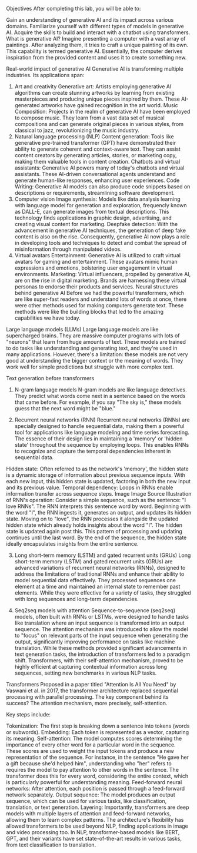 Objectives
After completing this lab, you will be able to:

Gain an understanding of generative AI and its impact across various domains.
Familiarize yourself with different types of models in generative AI.
Acquire the skills to build and interact with a chatbot using transformers.
What is generative AI?
Imagine presenting a computer with a vast array of paintings. After analyzing them, it tries to craft a unique painting of its own. This capability is termed generative AI. Essentially, the computer derives inspiration from the provided content and uses it to create something new.

Real-world impact of generative AI
Generative AI is transforming multiple industries. Its applications span:

1. Art and creativity
Generative art: Artists employing generative AI algorithms can create stunning artworks by learning from existing masterpieces and producing unique pieces inspired by them. These AI-generated artworks have gained recognition in the art world.
Music Composition: Projects in the realm of generative AI have been employed to compose music. They learn from a vast data set of musical compositions and can generate original pieces in various styles, from classical to jazz, revolutionizing the music industry.
2. Natural language processing (NLP)
Content generation: Tools like generative pre-trained transformer (GPT) have demonstrated their ability to generate coherent and context-aware text. They can assist content creators by generating articles, stories, or marketing copy, making them valuable tools in content creation.
Chatbots and virtual assistants: Generative AI powers many of today's chatbots and virtual assistants. These AI-driven conversational agents understand and generate human-like responses, enhancing user experiences.
Code Writing: Generative AI models can also produce code snippets based on descriptions or requirements, streamlining software development.
3. Computer vision
Image synthesis: Models like data analysis learning with language model for generation and exploration, frequencly known as DALL-E, can generate images from textual descriptions. This technology finds applications in graphic design, advertising, and creating visual content for marketing.
Deepfake detection: With the advancement in generative AI techniques, the generation of deep fake content is also on the rise. Consequently, generative AI now plays a role in developing tools and techniques to detect and combat the spread of misinformation through manipulated videos.
4. Virtual avatars
Entertainment: Generative AI is utilized to craft virtual avatars for gaming and entertainment. These avatars mimic human expressions and emotions, bolstering user engagement in virtual environments.
Marketing: Virtual influencers, propelled by generative AI, are on the rise in digital marketing. Brands are harnessing these virtual personas to endorse their products and services.
Neural structures behind generative AI
Before we had the powerful transformers, which are like super-fast readers and understand lots of words at once, there were other methods used for making computers generate text. These methods were like the building blocks that led to the amazing capabilities we have today.

Large language models (LLMs)
Large language models are like supercharged brains. They are massive computer programs with lots of "neurons" that learn from huge amounts of text. These models are trained to do tasks like understanding and generating text, and they're used in many applications. However, there's a limitation: these models are not very good at understanding the bigger context or the meaning of words. They work well for simple predictions but struggle with more complex text.

Text generation before transformers
1. N-gram language models
N-gram models are like language detectives. They predict what words come next in a sentence based on the words that came before. For example, if you say "The sky is," these models guess that the next word might be "blue."

2. Recurrent neural networks (RNN)
Recurrent neural networks (RNNs) are specially designed to handle sequential data, making them a powerful tool for applications like language modeling and time series forecasting. The essence of their design lies in maintaining a 'memory' or 'hidden state' throughout the sequence by employing loops. This enables RNNs to recognize and capture the temporal dependencies inherent in sequential data.

Hidden state: Often referred to as the network's 'memory', the hidden state is a dynamic storage of information about previous sequence inputs. With each new input, this hidden state is updated, factoring in both the new input and its previous value.
Temporal dependency: Loops in RNNs enable information transfer across sequence steps.
Image
Image Source
Illustration of RNN's operation: Consider a simple sequence, such as the sentence: "I love RNNs". The RNN interprets this sentence word by word. Beginning with the word "I", the RNN ingests it, generates an output, and updates its hidden state. Moving on to "love", the RNN processes it alongside the updated hidden state which already holds insights about the word "I". The hidden state is updated again post this. This pattern of processing and updating continues until the last word. By the end of the sequence, the hidden state ideally encapsulates insights from the entire sentence.

3. Long short-term memory (LSTM) and gated recurrent units (GRUs)
Long short-term memory (LSTM) and gated recurrent units (GRUs) are advanced variations of recurrent neural networks (RNNs), designed to address the limitations of traditional RNNs and enhance their ability to model sequential data effectively. They processed sequences one element at a time and maintained an internal state to remember past elements. While they were effective for a variety of tasks, they struggled with long sequences and long-term dependencies.

4. Seq2seq models with attention
Sequence-to-sequence (seq2seq) models, often built with RNNs or LSTMs, were designed to handle tasks like translation where an input sequence is transformed into an output sequence.
The attention mechanism was introduced to allow the model to "focus" on relevant parts of the input sequence when generating the output, significantly improving performance on tasks like machine translation.
While these methods provided significant advancements in text generation tasks, the introduction of transformers led to a paradigm shift. Transformers, with their self-attention mechanism, proved to be highly efficient at capturing contextual information across long sequences, setting new benchmarks in various NLP tasks.

Transformers
Proposed in a paper titled "Attention Is All You Need" by Vaswani et al. in 2017, the transformer architecture replaced sequential processing with parallel processing. The key component behind its success? The attention mechanism, more precisely, self-attention.

Key steps include:

Tokenization: The first step is breaking down a sentence into tokens (words or subwords).
Embedding: Each token is represented as a vector, capturing its meaning.
Self-attention: The model computes scores determining the importance of every other word for a particular word in the sequence. These scores are used to weight the input tokens and produce a new representation of the sequence. For instance, in the sentence "He gave her a gift because she'd helped him", understanding who "her" refers to requires the model to pay attention to other words in the sentence. The transformer does this for every word, considering the entire context, which is particularly powerful for understanding meaning.
Feed-forward neural networks: After attention, each position is passed through a feed-forward network separately.
Output sequence: The model produces an output sequence, which can be used for various tasks, like classification, translation, or text generation.
Layering: Importantly, transformers are deep models with multiple layers of attention and feed-forward networks, allowing them to learn complex patterns.
The architecture's flexibility has allowed transformers to be used beyond NLP, finding applications in image and video processing too. In NLP, transformer-based models like BERT, GPT, and their variants have set state-of-the-art results in various tasks, from text classification to translation.
